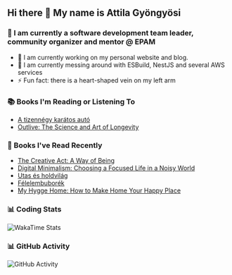 ## Hi there 👋 My name is Attila Gyöngyösi

### 🤵 I am currently a software development team leader, community organizer and mentor @ EPAM

- 🔭 I am currently working on my personal website and blog.
- 🌱 I am currently messing around with ESBuild, NestJS and several AWS services
- ⚡ Fun fact: there is a heart-shaped vein on my left arm

### 📚 Books I'm Reading or Listening To
<!-- CURRENT-BOOKS:START -->
- [A tizennégy karátos autó](https://www.goodreads.com/review/show/6501390403?utm_medium=api&utm_source=rss)
- [Outlive: The Science and Art of Longevity](https://www.goodreads.com/review/show/5500328748?utm_medium=api&utm_source=rss)
<!-- CURRENT-BOOKS:END -->

### 📘 Books I've Read Recently
<!-- RECENT-BOOKS:START -->
- [The Creative Act: A Way of Being](https://www.goodreads.com/review/show/5439525121?utm_medium=api&utm_source=rss)
- [Digital Minimalism: Choosing a Focused Life in a Noisy World](https://www.goodreads.com/review/show/5558990692?utm_medium=api&utm_source=rss)
- [Utas és holdvilág](https://www.goodreads.com/review/show/4871479850?utm_medium=api&utm_source=rss)
- [Félelembuborék](https://www.goodreads.com/review/show/5605526544?utm_medium=api&utm_source=rss)
- [My Hygge Home: How to Make Home Your Happy Place](https://www.goodreads.com/review/show/5535486705?utm_medium=api&utm_source=rss)
<!-- RECENT-BOOKS:END -->

### 📊 Coding Stats
![WakaTime Stats](https://github-readme-stats.vercel.app/api/wakatime?username=attilagyongyosi&hide_title=true&hide_border=true&langs_count=5&bg_color=00000000&text_color=777)

### 📊 GitHub Activity
![GitHub Activity](https://github-readme-stats.vercel.app/api?username=attilagyongyosi&theme=tokyonight&show_icons=true&count_private=true)

